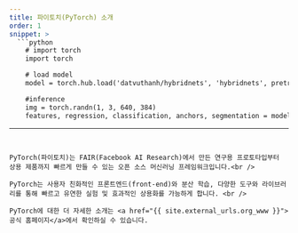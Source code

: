 ```yaml
---
title: 파이토치(PyTorch) 소개
order: 1
snippet: >
  ```python
    # import torch
    import torch

    # load model
    model = torch.hub.load('datvuthanh/hybridnets', 'hybridnets', pretrained=True)

    #inference
    img = torch.randn(1, 3, 640, 384)
    features, regression, classification, anchors, segmentation = model(img)
  ```

---
```


PyTorch(파이토치)는 FAIR(Facebook AI Research)에서 만든 연구용 프로토타입부터 상용 제품까지 빠르게 만들 수 있는 오픈 소스 머신러닝 프레임워크입니다.<br />

PyTorch는 사용자 친화적인 프론트엔드(front-end)와 분산 학습, 다양한 도구와 라이브러리를 통해 빠르고 유연한 실험 및 효과적인 상용화를 가능하게 합니다. <br />

PyTorch에 대한 더 자세한 소개는 <a href="{{ site.external_urls.org_www }}">공식 홈페이지</a>에서 확인하실 수 있습니다.
